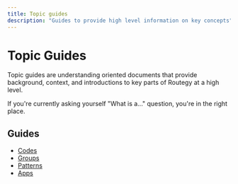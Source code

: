 ```yaml
---
title: Topic guides
description: "Guides to provide high level information on key concepts"
---
```


# Topic Guides

Topic guides are understanding oriented documents that provide background, context, and introductions to key parts of Routegy at a high level.

If you're currently asking yourself "What is a..." question, you're in the right place.

## Guides

* [Codes](/topic/codes/)
* [Groups](/topic/groups/)
* [Patterns](/topic/patterns/)
* [Apps](/topic/apps/)
